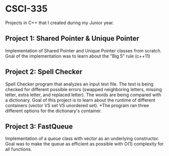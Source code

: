 # CSCI-335
Projects in C++ that I created during my Junior year.

## Project 1: Shared Pointer & Unique Pointer
Implementation of Shared Pointer and Unique Pointer classes from scratch.
Goal of the implementation was to learn about the "Big 5" rule (c++11)

## Project 2: Spell Checker
Spell Checker program that analyzes an input text file.
The text is being checked for different possible errors (swapped neighboring letters, missing letter, extra letter, and replaced letter).
The words are being compared with a dictionary.
Goal of this project is to learn about the runtime of different containers (vector VS set VS unordered set).
*The program ran three different options for the dictionary's container.

## Project 3: FastQueue
Implementation of a queue class with vector as an underlying constructor.
Goal was to make the queue as efficient as possible with O(1) complexity for all functions.
